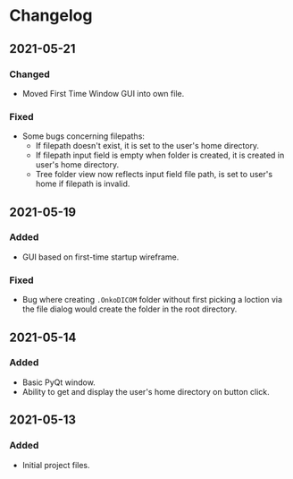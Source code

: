 # Changelog

## 2021-05-21
### Changed
* Moved First Time Window GUI into own file.

### Fixed
* Some bugs concerning filepaths:
  * If filepath doesn't exist, it is set to the user's home directory.
  * If filepath input field is empty when folder is created, it is created in user's home directory.
  * Tree folder view now reflects input field file path, is set to user's home if filepath is invalid.


## 2021-05-19
### Added
* GUI based on first-time startup wireframe.

### Fixed
* Bug where creating `.OnkoDICOM` folder without first picking a loction via the file dialog would create the folder in the root directory.


## 2021-05-14
### Added
* Basic PyQt window.
* Ability to get and display the user's home directory on button click.


## 2021-05-13
### Added
* Initial project files.